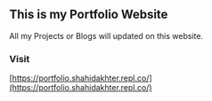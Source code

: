 ## This is my Portfolio Website
All my Projects or Blogs will updated on this website.

### Visit
[https://portfolio.shahidakhter.repl.co/](https://portfolio.shahidakhter.repl.co/)
